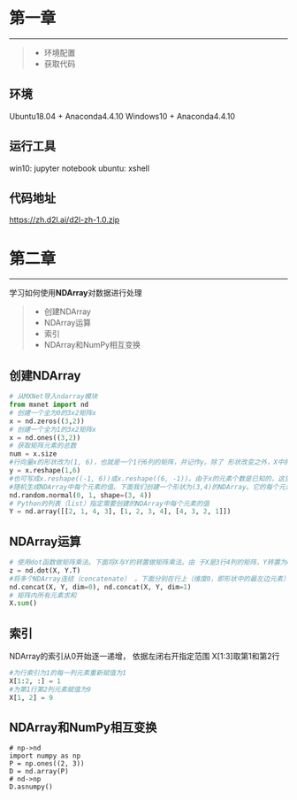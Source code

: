






















# 第一章
----
> * 环境配置
> * 获取代码

## 环境
Ubuntu18.04 + Anaconda4.4.10
Windows10 + Anaconda4.4.10
## 运行工具
win10: jupyter notebook
ubuntu: xshell
## 代码地址
https://zh.d2l.ai/d2l-zh-1.0.zip

# 第二章
----
学习如何使用**NDArray**对数据进行处理
> * 创建NDArray
> * NDArray运算
> * 索引
> * NDArray和NumPy相互变换

## 创建NDArray
```python
# 从MXNet导入ndarray模块
from mxnet import nd 
# 创建一个全为0的3x2矩阵x
x = nd.zeros((3,2))
# 创建一个全为1的3x2矩阵x
x = nd.ones((3,2))
# 获取矩阵元素的总数
num = x.size 
#行向量x的形状改为(1, 6)，也就是一个1行6列的矩阵，并记作y。除了 形状改变之外，X中的元素保持不变
y = x.reshape(1,6)
#也可写成x.reshape((-1, 6))或x.reshape((6, -1))。由于x的元素个数是已知的，这里的-1是能够通过元素个数和 其他维度的大小推断出来的
#随机生成NDArray中每个元素的值。下面我们创建一个形状为(3,4)的NDArray。它的每个元素都随机采样于均值为0、标准差为1的正态分布
nd.random.normal(0, 1, shape=(3, 4)) 
# Python的列表（list）指定需要创建的NDArray中每个元素的值
Y = nd.array([[2, 1, 4, 3], [1, 2, 3, 4], [4, 3, 2, 1]]) 
```
## NDArray运算
```python
# 使用dot函数做矩阵乘法。下面将X与Y的转置做矩阵乘法。由 于X是3行4列的矩阵，Y转置为4行3列的矩阵，因此两个矩阵相乘得到3行3列的矩阵
z = nd.dot(X, Y.T) 
#将多个NDArray连结（concatenate） 。下面分别在行上（维度0，即形状中的最左边元素）和列上（维度1， 即形状中左起第二个元素） 连结两个矩阵。可以看到，输出的第一个NDArray在维度0的⻓度（6）为两个输入矩阵在维度0的⻓度之和（3 + 3） ，而输出的第二个NDArray在维 度1的⻓度（8）为两个输入矩阵在维度1的⻓度之和（4 + 4） 
nd.concat(X, Y, dim=0), nd.concat(X, Y, dim=1) 
# 矩阵内所有元素求和
X.sum() 
```
## 索引
NDArray的索引从0开始逐一递增， 依据左闭右开指定范围
X[1:3]取第1和第2行
```python
#为行索引为1的每一列元素重新赋值为1
X[1:2, :] = 1
#为第1行第2列元素赋值为9
X[1, 2] = 9 
```
## NDArray和NumPy相互变换
```pthon
# np->nd
import numpy as np 
P = np.ones((2, 3)) 
D = nd.array(P) 
# nd->np
D.asnumpy() 
```
